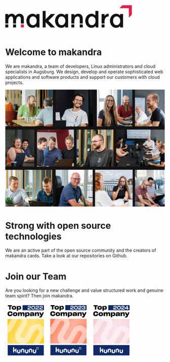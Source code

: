<p>
  <a href="https://makandra.de/">
    <source media="(prefers-color-scheme: light)" srcset="media/makandra.light.svg">
    <source media="(prefers-color-scheme: dark)" srcset="media/makandra.dark.svg">
    <img width="400" alt="makandra" src="media/makandra.light.svg">
  </a>
  <br>
  &nbsp;
</p>

# Welcome to makandra

We are makandra, a team of developers, Linux administrators and cloud specialists in Augsburg. 
We design, develop and operate sophisticated web applications and software products and support our customers with cloud projects.

<img src="media/people.jpg" alt="Photos of makandra team members">

# Strong with open source technologies

We are an active part of the open source community and the creators of makandra cards. Take a look at our repositories on Github.

# Join our Team

Are you looking for a new challenge and value structured work and genuine team spirit? Then join makandra.

<img src="media/kununu-badges.png" alt="Kununu &quot;Top Company&quot; badges" width="400">
